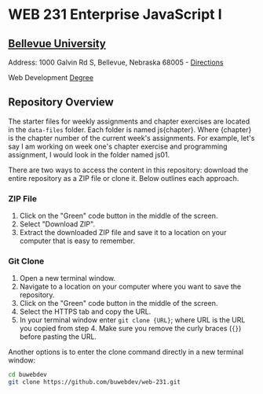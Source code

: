 # WEB 231 Enterprise JavaScript I
## [Bellevue University](http://bellevue.edu "Bellevue University is a private, non-profit university located in Bellevue, Nebraska, United States.")

Address: 1000 Galvin Rd S, Bellevue, Nebraska 68005 - [Directions](https://www.google.com/maps/dir/''/Bellevue+University/@41.1509562,-95.9896355,12z/data=!4m8!4m7!1m0!1m5!1m1!1s0x8793886a86ca807f:0x838e857240d175eb!2m2!1d-95.9195956!2d41.1509774 "Google maps")

Web Development [Degree](http://www.bellevue.edu/degrees/bachelor/web-development-bs/ "Designed by developers for developers.")

## Repository Overview
The starter files for weekly assignments and chapter exercises are located in the `data-files` folder. Each folder is named js{chapter}. Where {chapter} is the chapter number of the current week's assignments. For example, let's say I am working on week one's chapter exercise and programming assignment, I would look in the folder named js01.

There are two ways to access the content in this repository: download the entire repository as a ZIP file or clone it.  Below outlines each approach. 

### ZIP File
1. Click on the "Green" code button in the middle of the screen.
2. Select "Download ZIP". 
3. Extract the downloaded ZIP file and save it to a location on your computer that is easy to remember. 

### Git Clone
1. Open a new terminal window. 
2. Navigate to a location on your computer where you want to save the repository.
3. Click on the "Green" code button in the middle of the screen. 
4. Select the HTTPS tab and copy the URL. 
5. In your terminal window enter `git clone {URL}`; where URL is the URL you copied from step 4. Make sure you remove the curly braces (`{}`) before pasting the URL. 

Another options is to enter the clone command directly in a new terminal window: 

```bash
cd buwebdev
git clone https://github.com/buwebdev/web-231.git
```

